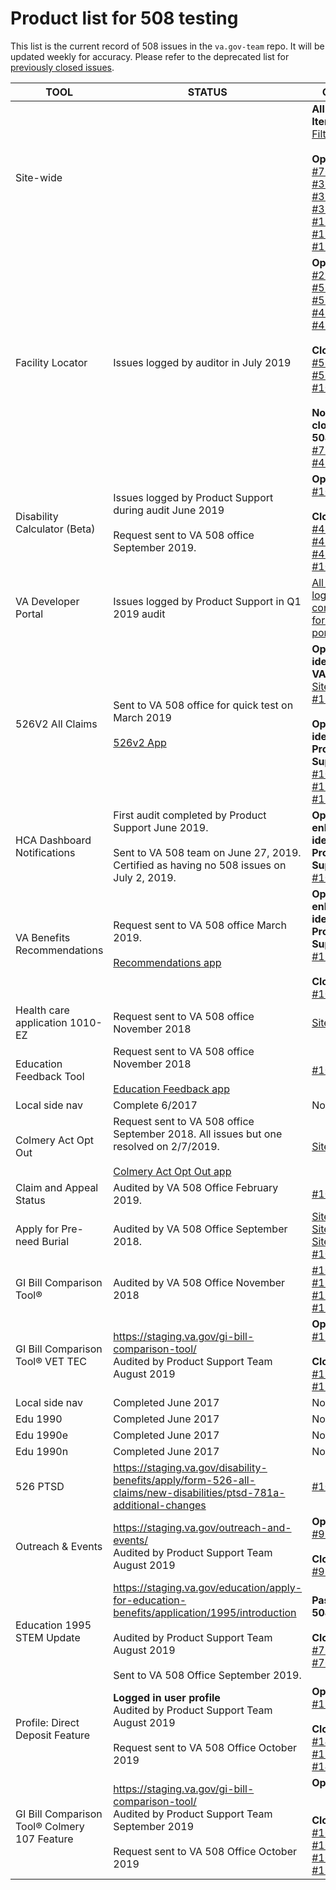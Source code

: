 # Product list for 508 testing
This list is the current record of 508 issues in the `va.gov-team` repo. It will be updated weekly for accuracy. Please refer to the deprecated list for [previously closed issues](https://github.com/department-of-veterans-affairs/vets.gov-team/blob/master/Practice%20Areas/Accessibility/508officeReviewList.md).



| TOOL        | STATUS          | OUTCOME  |
| ------------- |-------------| -----|
| Site-wide | | **All Open Items:**<br/> [Filtered list](https://github.com/department-of-veterans-affairs/va.gov-team/issues?q=is%3Aopen+is%3Aissue+label%3Asitewide+label%3A508%2FAccessibility)<br/><br/>**Open Issues:** <br/> [#767](https://github.com/department-of-veterans-affairs/va.gov-team/issues/767), [#457](https://github.com/department-of-veterans-affairs/va.gov-team/issues/457), [#319](https://github.com/department-of-veterans-affairs/va.gov-team/issues/319), [#318](https://github.com/department-of-veterans-affairs/va.gov-team/issues/318), [#317](https://github.com/department-of-veterans-affairs/va.gov-team/issues/317), [#316](https://github.com/department-of-veterans-affairs/va.gov-team/issues/316), [#314](https://github.com/department-of-veterans-affairs/va.gov-team/issues/314), [#1139](https://github.com/department-of-veterans-affairs/va.gov-team/issues/1139), [#1140](https://github.com/department-of-veterans-affairs/va.gov-team/issues/1140), [#1141](https://github.com/department-of-veterans-affairs/va.gov-team/issues/1141), [#1144](https://github.com/department-of-veterans-affairs/va.gov-team/issues/1144), [#1145](https://github.com/department-of-veterans-affairs/va.gov-team/issues/1145), [#1943](https://github.com/department-of-veterans-affairs/va.gov-team/issues/1943)  |
| Facility Locator | Issues logged by auditor in July 2019 | **Open issues:**<br/>  [#2275](https://github.com/department-of-veterans-affairs/va.gov-team/issues/2275), [#713](https://github.com/department-of-veterans-affairs/va.gov-team/issues/713), [#529](https://github.com/department-of-veterans-affairs/va.gov-team/issues/529), [#515](https://github.com/department-of-veterans-affairs/va.gov-team/issues/515), [#514](https://github.com/department-of-veterans-affairs/va.gov-team/issues/514), [#492](https://github.com/department-of-veterans-affairs/va.gov-team/issues/492), [#489](https://github.com/department-of-veterans-affairs/va.gov-team/issues/489), [#488](https://github.com/department-of-veterans-affairs/va.gov-team/issues/488), [#487](https://github.com/department-of-veterans-affairs/va.gov-team/issues/487), [#482](https://github.com/department-of-veterans-affairs/va.gov-team/issues/482) <br/><br/> **Closed issues:**<br/> [#531](https://github.com/department-of-veterans-affairs/va.gov-team/issues/531), [#493](https://github.com/department-of-veterans-affairs/va.gov-team/issues/493), [#516](https://github.com/department-of-veterans-affairs/va.gov-team/issues/516), [#483](https://github.com/department-of-veterans-affairs/va.gov-team/issues/483), [#1056](https://github.com/department-of-veterans-affairs/va.gov-team/issues/1056), [#484](https://github.com/department-of-veterans-affairs/va.gov-team/issues/484) <br/><br/> **Non-issues closed on VA 508 guidance:**<br/> [#711](https://github.com/department-of-veterans-affairs/va.gov-team/issues/711), [#491](https://github.com/department-of-veterans-affairs/va.gov-team/issues/491), [#485](https://github.com/department-of-veterans-affairs/va.gov-team/issues/485), [#490](https://github.com/department-of-veterans-affairs/va.gov-team/issues/490) |
| Disability Calculator (Beta) | Issues logged by Product Support during audit June 2019<br/><br/>Request sent to VA 508 office September 2019. | **Open issues:**<br/> [#1045](https://github.com/department-of-veterans-affairs/va.gov-team/issues/1045) <br/><br/> **Closed issues:**<br/> [#428](https://github.com/department-of-veterans-affairs/va.gov-team/issues/428), [#429](https://github.com/department-of-veterans-affairs/va.gov-team/issues/429), [#430](https://github.com/department-of-veterans-affairs/va.gov-team/issues/430), [#431](https://github.com/department-of-veterans-affairs/va.gov-team/issues/431), [#423](https://github.com/department-of-veterans-affairs/va.gov-team/issues/423), [#1043](https://github.com/department-of-veterans-affairs/va.gov-team/issues/1043), [#1039](https://github.com/department-of-veterans-affairs/va.gov-team/issues/1039) |
| VA Developer Portal | Issues logged by Product Support in Q1 2019 audit | [All issues logged in vets-contrib repo for VA dev portal](https://github.com/department-of-veterans-affairs/vets-contrib/issues?q=is%3Aopen+label%3A508%2FAccessibility+label%3ASparkleMotion) |
| 526V2 All Claims | Sent to VA 508 office for quick test on March 2019 <br/><br/> [526v2 App](https://staging.va.gov/disability-benefits/apply/form-526-all-claims/) | **Open issues identified by VA 508 office:**<br/> [Sitewide #314](https://github.com/department-of-veterans-affairs/va.gov-team/issues/314), [#182](https://github.com/department-of-veterans-affairs/va.gov-team/issues/182) <br/><br/> **Open issues identified by Product Support:**<br/> [#1046](https://github.com/department-of-veterans-affairs/va.gov-team/issues/1046), [#1047](https://github.com/department-of-veterans-affairs/va.gov-team/issues/1047), [#1709](https://github.com/department-of-veterans-affairs/va.gov-team/issues/1709), [#1705](https://github.com/department-of-veterans-affairs/va.gov-team/issues/1705), [#1711](https://github.com/department-of-veterans-affairs/va.gov-team/issues/1711),  |
| HCA Dashboard Notifications | First audit completed by Product Support June 2019.<br/></br>Sent to VA 508 team on June 27, 2019. Certified as having no 508 issues on July 2, 2019. | **Open enhancements identified by Product Support:**<br/> [#1082](https://github.com/department-of-veterans-affairs/va.gov-team/issues/1082) |
| VA Benefits Recommendations | Request sent to VA 508 office March 2019.<br/><br/>[Recommendations app](https://staging.va.gov/my-va/find-benefits/) | **Open enhancements identified by Product Support:**<br/> [#1122](https://github.com/department-of-veterans-affairs/va.gov-team/issues/1122)<br/><br/>**Closed issues:**<br/> [#1007](https://github.com/department-of-veterans-affairs/va.gov-team/issues/1007) |
| Health care application 1010-EZ | Request sent to VA 508 office November 2018 | [Sitewide #314](https://github.com/department-of-veterans-affairs/va.gov-team/issues/314) |
| Education Feedback Tool | Request sent to VA 508 office November 2018<br/><br/>[Education Feedback app](https://staging.va.gov/education/submit-school-feedback/) | [#1079](https://github.com/department-of-veterans-affairs/va.gov-team/issues/1079), [#1081](https://github.com/department-of-veterans-affairs/va.gov-team/issues/1081) |
| Local side nav | Complete 6/2017 | No issues! |
| Colmery Act Opt Out | Request sent to VA 508 office September 2018. All issues but one resolved on 2/7/2019.<br/><br/>[Colmery Act Opt Out app](https://staging.va.gov/education/opt-out-information-sharing/opt-out-form-0993/claimant-information) | [Sitewide #314](https://github.com/department-of-veterans-affairs/va.gov-team/issues/314) |
| Claim and Appeal Status | Audited by VA 508 Office February 2019. | [#1064](https://github.com/department-of-veterans-affairs/va.gov-team/issues/1064) |
| Apply for Pre-need Burial | Audited by VA 508 Office September 2018. | [Sitewide #316](https://github.com/department-of-veterans-affairs/va.gov-team/issues/316), [Sitewide #314](https://github.com/department-of-veterans-affairs/va.gov-team/issues/314), [Sitewide #318](https://github.com/department-of-veterans-affairs/va.gov-team/issues/318), [#1074](https://github.com/department-of-veterans-affairs/va.gov-team/issues/1074) |
| GI Bill Comparison Tool® | Audited by VA 508 Office November 2018 | [#1062](https://github.com/department-of-veterans-affairs/va.gov-team/issues/1062), [#1132](https://github.com/department-of-veterans-affairs/va.gov-team/issues/1132), [#1133](https://github.com/department-of-veterans-affairs/va.gov-team/issues/1133), [#1259](https://github.com/department-of-veterans-affairs/va.gov-team/issues/1259), [#1276](https://github.com/department-of-veterans-affairs/va.gov-team/issues/1276), [#1277](https://github.com/department-of-veterans-affairs/va.gov-team/issues/1277), [#1278](https://github.com/department-of-veterans-affairs/va.gov-team/issues/1278) |
| GI Bill Comparison Tool® VET TEC | https://staging.va.gov/gi-bill-comparison-tool/<br/>Audited by Product Support Team August 2019 | **Open issues:**<br/>[#1251](https://github.com/department-of-veterans-affairs/va.gov-team/issues/1251), [#1252](https://github.com/department-of-veterans-affairs/va.gov-team/issues/1252)<br/><br/>**Closed issues:**<br/>[#1256](https://github.com/department-of-veterans-affairs/va.gov-team/issues/1256), [#1257](https://github.com/department-of-veterans-affairs/va.gov-team/issues/1257), [#1253](https://github.com/department-of-veterans-affairs/va.gov-team/issues/1253) |
| Local side nav | Completed June 2017 | No issues! || Local side nav | Complete 6/2017 | No issues! |
| Edu 1990 | Completed June 2017 | No issues! |
| Edu 1990e | Completed June 2017 | No issues! |
| Edu 1990n | Completed June 2017 | No issues! |
|526 PTSD | https://staging.va.gov/disability-benefits/apply/form-526-all-claims/new-disabilities/ptsd-781a-additional-changes | [#1086](https://github.com/department-of-veterans-affairs/va.gov-team/issues/1086), [#1087](https://github.com/department-of-veterans-affairs/va.gov-team/issues/1087) |
| Outreach &amp; Events | https://staging.va.gov/outreach-and-events/<br/>Audited by Product Support Team August 2019 | **Open issues:**<br/> [#981](https://github.com/department-of-veterans-affairs/va.gov-team/issues/981)<br/><br/>**Closed issues:**<br/>[#991](https://github.com/department-of-veterans-affairs/va.gov-team/issues/991), [#984](https://github.com/department-of-veterans-affairs/va.gov-team/issues/984) |
| Education 1995 STEM Update | https://staging.va.gov/education/apply-for-education-benefits/application/1995/introduction<br/><br/>Audited by Product Support Team August 2019<br/><br/>Sent to VA 508 Office September 2019. | **Passed VA 508 audit!**<br/><br/>**Closed issues:**<br/> [#762](https://github.com/department-of-veterans-affairs/va.gov-team/issues/762), [#764](https://github.com/department-of-veterans-affairs/va.gov-team/issues/764), [#768](https://github.com/department-of-veterans-affairs/va.gov-team/issues/768), [#830](https://github.com/department-of-veterans-affairs/va.gov-team/issues/830) |
| Profile: Direct Deposit Feature | **Logged in user profile**<br/>Audited by Product Support Team August 2019<br/><br/>Request sent to VA 508 Office October 2019 | **Open issues:**<br/>[#1331](https://github.com/department-of-veterans-affairs/va.gov-team/issues/1331)<br/><br/>**Closed issues:**<br/>[#1433](https://github.com/department-of-veterans-affairs/va.gov-team/issues/1433), [#1330](https://github.com/department-of-veterans-affairs/va.gov-team/issues/1330), [#1335](https://github.com/department-of-veterans-affairs/va.gov-team/issues/1335), [#1332](https://github.com/department-of-veterans-affairs/va.gov-team/issues/1332), [#1437](https://github.com/department-of-veterans-affairs/va.gov-team/issues/1437) |
| GI Bill Comparison Tool® Colmery 107 Feature | https://staging.va.gov/gi-bill-comparison-tool/<br/>Audited by Product Support Team September 2019<br/><br/>Request sent to VA 508 Office October 2019 | **Open issues:**<br/>  <br/><br/> **Closed issues:**<br/>[#1646](https://github.com/department-of-veterans-affairs/va.gov-team/issues/1646), [#1640](https://github.com/department-of-veterans-affairs/va.gov-team/issues/1640), [#1651](https://github.com/department-of-veterans-affairs/va.gov-team/issues/1651), [#1658](https://github.com/department-of-veterans-affairs/va.gov-team/issues/1658), [#1647](https://github.com/department-of-veterans-affairs/va.gov-team/issues/1647), [#1649](https://github.com/department-of-veterans-affairs/va.gov-team/issues/1649), [#1655](https://github.com/department-of-veterans-affairs/va.gov-team/issues/1655) |
